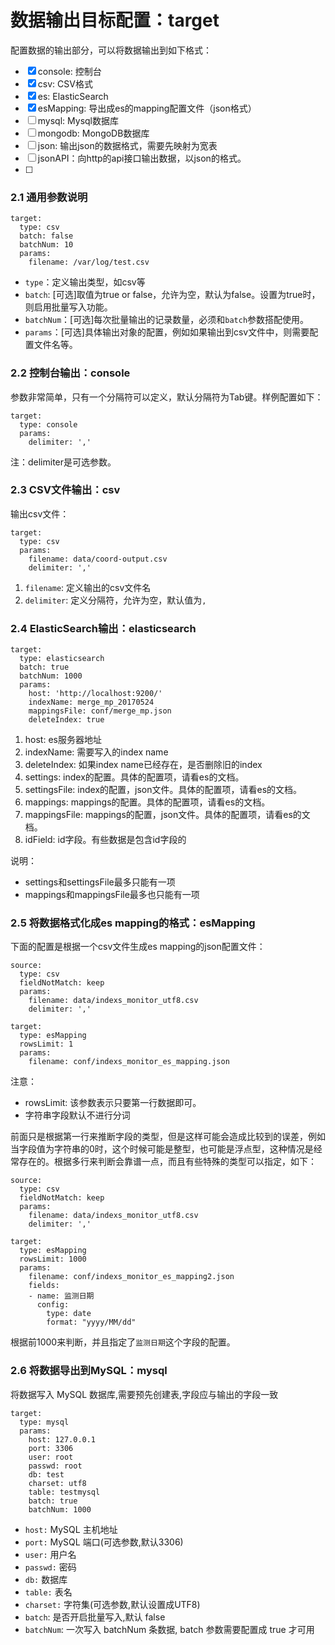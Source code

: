# 数据输出目标配置：target
配置数据的输出部分，可以将数据输出到如下格式：

- [x] console: 控制台
- [x] csv: CSV格式
- [x] es: ElasticSearch
- [x] esMapping: 导出成es的mapping配置文件（json格式）
- [ ] mysql: Mysql数据库
- [ ] mongodb: MongoDB数据库
- [ ] json: 输出json的数据格式，需要先映射为宽表
- [ ] jsonAPI：向http的api接口输出数据，以json的格式。
- [ ]

### 2.1 通用参数说明

```
target:
  type: csv
  batch: false
  batchNum: 10
  params:
    filename: /var/log/test.csv
```

- `type`：定义输出类型，如csv等
- `batch`: [可选]取值为true or false，允许为空，默认为false。设置为true时，则启用批量写入功能。
- `batchNum`：[可选]每次批量输出的记录数量，必须和`batch`参数搭配使用。
- `params`：[可选]具体输出对象的配置，例如如果输出到csv文件中，则需要配置文件名等。

### 2.2 控制台输出：console
参数非常简单，只有一个分隔符可以定义，默认分隔符为Tab键。样例配置如下：

```
target:
  type: console
  params:
    delimiter: ','
```

注：delimiter是可选参数。

### 2.3 CSV文件输出：csv
输出csv文件：

```
target:
  type: csv
  params:
    filename: data/coord-output.csv
    delimiter: ','
```

1. `filename`: 定义输出的csv文件名
2. `delimiter`: 定义分隔符，允许为空，默认值为`,`

### 2.4 ElasticSearch输出：elasticsearch

```
target:
  type: elasticsearch
  batch: true
  batchNum: 1000
  params:
    host: 'http://localhost:9200/'
    indexName: merge_mp_20170524
    mappingsFile: conf/merge_mp.json
    deleteIndex: true
```

1. host: es服务器地址
2. indexName: 需要写入的index name
3. deleteIndex: 如果index name已经存在，是否删除旧的index
4. settings: index的配置。具体的配置项，请看es的文档。
5. settingsFile: index的配置，json文件。具体的配置项，请看es的文档。
6. mappings: mappings的配置。具体的配置项，请看es的文档。
7. mappingsFile: mappings的配置，json文件。具体的配置项，请看es的文档。
8. idField: id字段。有些数据是包含id字段的

说明：

- settings和settingsFile最多只能有一项
- mappings和mappingsFile最多也只能有一项

### 2.5 将数据格式化成es mapping的格式：esMapping
下面的配置是根据一个csv文件生成es mapping的json配置文件：

```
source:
  type: csv
  fieldNotMatch: keep
  params:
    filename: data/indexs_monitor_utf8.csv
    delimiter: ','

target:
  type: esMapping
  rowsLimit: 1
  params:
    filename: conf/indexs_monitor_es_mapping.json
```

注意：

- rowsLimit: 该参数表示只要第一行数据即可。
- 字符串字段默认不进行分词

前面只是根据第一行来推断字段的类型，但是这样可能会造成比较到的误差，例如当字段值为字符串的0时，这个时候可能是整型，也可能是浮点型，这种情况是经常存在的。根据多行来判断会靠谱一点，而且有些特殊的类型可以指定，如下：

```
source:
  type: csv
  fieldNotMatch: keep
  params:
    filename: data/indexs_monitor_utf8.csv
    delimiter: ','

target:
  type: esMapping
  rowsLimit: 1000
  params:
    filename: conf/indexs_monitor_es_mapping2.json
    fields:
    - name: 监测日期
      config:
        type: date
        format: "yyyy/MM/dd"
```

根据前1000来判断，并且指定了`监测日期`这个字段的配置。


### 2.6 将数据导出到MySQL：mysql

将数据写入 MySQL 数据库,需要预先创建表,字段应与输出的字段一致

```
target:
  type: mysql
  params:
    host: 127.0.0.1
    port: 3306
    user: root
    passwd: root
    db: test
    charset: utf8
    table: testmysql
    batch: true
    batchNum: 1000
```

- `host:` MySQL 主机地址
- `port:` MySQL 端口(可选参数,默认3306)
- `user:` 用户名
- `passwd:` 密码
- `db:` 数据库
- `table:` 表名
- `charset:` 字符集(可选参数,默认设置成UTF8)
- `batch`: 是否开启批量写入,默认 false
- `batchNum`: 一次写入 batchNum 条数据, batch 参数需要配置成 true 才可用
